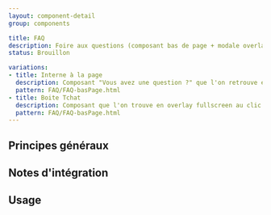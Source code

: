 ```yaml
---
layout: component-detail
group: components

title: FAQ
description: Foire aux questions (composant bas de page + modale overlay fullscreen)
status: Brouillon

variations:
- title: Interne à la page
  description: Composant "Vous avez une question ?" que l'on retrouve en bas de page.
  pattern: FAQ/FAQ-basPage.html
- title: Boite Tchat
  description: Composant que l'on trouve en overlay fullscreen au clic sur le btn type "tchat" fix
  pattern: FAQ/FAQ-basPage.html
---
```



## Principes généraux


## Notes d'intégration


## Usage
